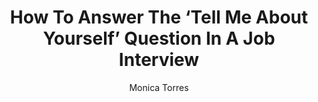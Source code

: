 ---
title: How To Answer The ‘Tell Me About Yourself’ Question In A Job Interview
publication: Huffpost
article_url: https://www.huffpost.com/entry/how-to-answer-tell-me-about-yourself-job-interview-question_l_5dc99dcde4b02bf5794433e2
author: Monica Torres
thumbnail: huffpost.png
publication_date: 03-31-2021
---